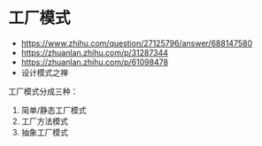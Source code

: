 # 工厂模式

- https://www.zhihu.com/question/27125796/answer/688147580
- https://zhuanlan.zhihu.com/p/31287344
- https://zhuanlan.zhihu.com/p/61098478
- 设计模式之禅

工厂模式分成三种：

1. 简单/静态工厂模式
2. 工厂方法模式
3. 抽象工厂模式




